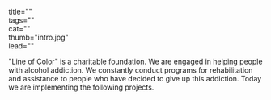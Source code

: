 title=""  
tags=""   
cat=""  
thumb="intro.jpg"  
lead=""  

"Line of Color" is a charitable foundation. We are engaged in helping people with alcohol addiction. We constantly conduct programs for rehabilitation and assistance to people who have decided to give up this addiction. Today we are implementing the following projects.
